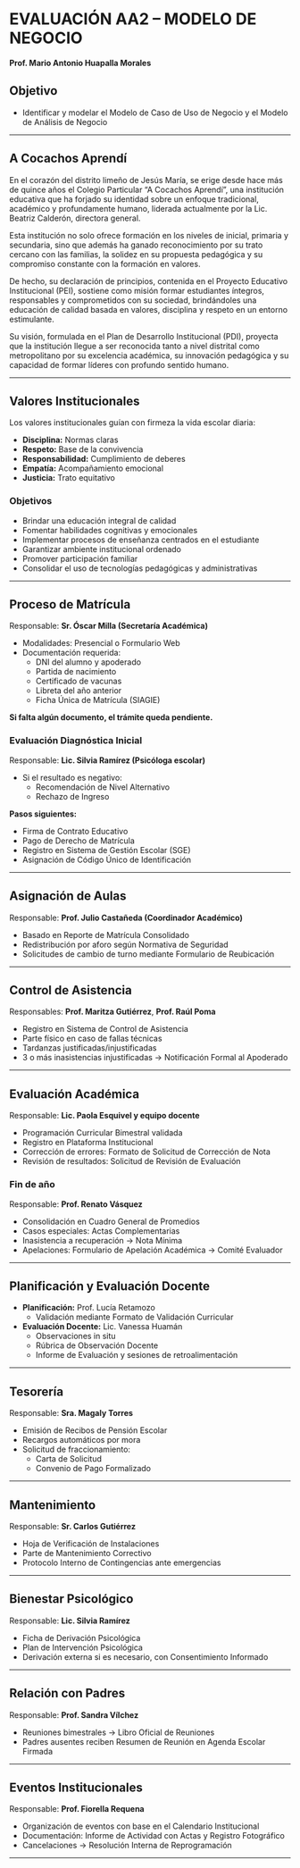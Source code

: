 # EVALUACIÓN AA2 – MODELO DE NEGOCIO

**Prof. Mario Antonio Huapalla Morales**

## Objetivo

- Identificar y modelar el Modelo de Caso de Uso de Negocio y el Modelo de Análisis de Negocio

---

## A Cocachos Aprendí

En el corazón del distrito limeño de Jesús María, se erige desde hace más de quince años el Colegio Particular “A Cocachos Aprendí”, una institución educativa que ha forjado su identidad sobre un enfoque tradicional, académico y profundamente humano, liderada actualmente por la Lic. Beatriz Calderón, directora general. 

Esta institución no solo ofrece formación en los niveles de inicial, primaria y secundaria, sino que además ha ganado reconocimiento por su trato cercano con las familias, la solidez en su propuesta pedagógica y su compromiso constante con la formación en valores.

De hecho, su declaración de principios, contenida en el Proyecto Educativo Institucional (PEI), sostiene como misión formar estudiantes íntegros, responsables y comprometidos con su sociedad, brindándoles una educación de calidad basada en valores, disciplina y respeto en un entorno estimulante. 

Su visión, formulada en el Plan de Desarrollo Institucional (PDI), proyecta que la institución llegue a ser reconocida tanto a nivel distrital como metropolitano por su excelencia académica, su innovación pedagógica y su capacidad de formar líderes con profundo sentido humano.

---

## Valores Institucionales

Los valores institucionales guían con firmeza la vida escolar diaria:

- **Disciplina:** Normas claras
- **Respeto:** Base de la convivencia
- **Responsabilidad:** Cumplimiento de deberes
- **Empatía:** Acompañamiento emocional
- **Justicia:** Trato equitativo

### Objetivos

- Brindar una educación integral de calidad
- Fomentar habilidades cognitivas y emocionales
- Implementar procesos de enseñanza centrados en el estudiante
- Garantizar ambiente institucional ordenado
- Promover participación familiar
- Consolidar el uso de tecnologías pedagógicas y administrativas

---

## Proceso de Matrícula

Responsable: **Sr. Óscar Milla (Secretaría Académica)**

- Modalidades: Presencial o Formulario Web
- Documentación requerida:
  - DNI del alumno y apoderado
  - Partida de nacimiento
  - Certificado de vacunas
  - Libreta del año anterior
  - Ficha Única de Matrícula (SIAGIE)

**Si falta algún documento, el trámite queda pendiente.**

### Evaluación Diagnóstica Inicial

Responsable: **Lic. Silvia Ramírez (Psicóloga escolar)**

- Si el resultado es negativo:
  - Recomendación de Nivel Alternativo
  - Rechazo de Ingreso

**Pasos siguientes:**
- Firma de Contrato Educativo
- Pago de Derecho de Matrícula
- Registro en Sistema de Gestión Escolar (SGE)
- Asignación de Código Único de Identificación

---

## Asignación de Aulas

Responsable: **Prof. Julio Castañeda (Coordinador Académico)**

- Basado en Reporte de Matrícula Consolidado
- Redistribución por aforo según Normativa de Seguridad
- Solicitudes de cambio de turno mediante Formulario de Reubicación

---

## Control de Asistencia

Responsables: **Prof. Maritza Gutiérrez**, **Prof. Raúl Poma**

- Registro en Sistema de Control de Asistencia
- Parte físico en caso de fallas técnicas
- Tardanzas justificadas/injustificadas
- 3 o más inasistencias injustificadas → Notificación Formal al Apoderado

---

## Evaluación Académica

Responsable: **Lic. Paola Esquivel y equipo docente**

- Programación Curricular Bimestral validada
- Registro en Plataforma Institucional
- Corrección de errores: Formato de Solicitud de Corrección de Nota
- Revisión de resultados: Solicitud de Revisión de Evaluación

### Fin de año

Responsable: **Prof. Renato Vásquez**

- Consolidación en Cuadro General de Promedios
- Casos especiales: Actas Complementarias
- Inasistencia a recuperación → Nota Mínima
- Apelaciones: Formulario de Apelación Académica → Comité Evaluador

---

## Planificación y Evaluación Docente

- **Planificación:** Prof. Lucía Retamozo
  - Validación mediante Formato de Validación Curricular
- **Evaluación Docente:** Lic. Vanessa Huamán
  - Observaciones in situ
  - Rúbrica de Observación Docente
  - Informe de Evaluación y sesiones de retroalimentación

---

## Tesorería

Responsable: **Sra. Magaly Torres**

- Emisión de Recibos de Pensión Escolar
- Recargos automáticos por mora
- Solicitud de fraccionamiento:
  - Carta de Solicitud
  - Convenio de Pago Formalizado

---

## Mantenimiento

Responsable: **Sr. Carlos Gutiérrez**

- Hoja de Verificación de Instalaciones
- Parte de Mantenimiento Correctivo
- Protocolo Interno de Contingencias ante emergencias

---

## Bienestar Psicológico

Responsable: **Lic. Silvia Ramírez**

- Ficha de Derivación Psicológica
- Plan de Intervención Psicológica
- Derivación externa si es necesario, con Consentimiento Informado

---

## Relación con Padres

Responsable: **Prof. Sandra Vílchez**

- Reuniones bimestrales → Libro Oficial de Reuniones
- Padres ausentes reciben Resumen de Reunión en Agenda Escolar Firmada

---

## Eventos Institucionales

Responsable: **Prof. Fiorella Requena**

- Organización de eventos con base en el Calendario Institucional
- Documentación: Informe de Actividad con Actas y Registro Fotográfico
- Cancelaciones → Resolución Interna de Reprogramación

---

